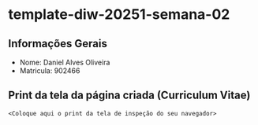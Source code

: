 # template-diw-20251-semana-02

## Informações Gerais
- Nome: Daniel Alves Oliveira
- Matricula: 902466

## Print da tela da página criada (Curriculum Vitae)

`<Coloque aqui o print da tela de inspeção do seu navegador>`
